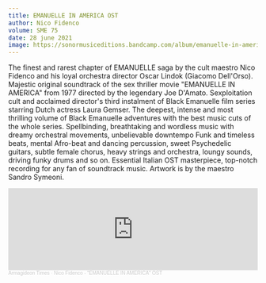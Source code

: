 ```yaml
---
title: EMANUELLE IN AMERICA OST
author: Nico Fidenco
volume: SME 75
date: 28 june 2021
image: https://sonormusiceditions.bandcamp.com/album/emanuelle-in-america-ost
---
```

The finest and rarest chapter of EMANUELLE saga by the cult maestro Nico Fidenco and his loyal orchestra director Oscar Lindok (Giacomo Dell'Orso). Majestic original soundtrack of the sex thriller movie "EMANUELLE IN AMERICA" from 1977 directed by the legendary Joe D'Amato. Sexploitation cult and acclaimed director's third instalment of Black Emanuelle film series starring Dutch actress Laura Gemser. The deepest, intense and most thrilling volume of Black Emanuelle adventures with the best music cuts of the whole series. Spellbinding, breathtaking and wordless music with dreamy orchestral movements, unbelievable downtempo Funk and timeless beats, mental Afro-beat and dancing percussion, sweet Psychedelic guitars, subtle female chorus, heavy strings and orchestra, loungy sounds, driving funky drums and so on. Essential Italian OST masterpiece, top-notch recording for any fan of soundtrack music. Artwork is by the maestro Sandro Symeoni.

<iframe width="100%" height="166" scrolling="no" frameborder="no" allow="autoplay" src="https://w.soundcloud.com/player/?url=https%3A//api.soundcloud.com/tracks/544286541&color=%23ff5500&auto_play=false&hide_related=true&show_comments=false&show_user=true&show_reposts=false&show_teaser=false"></iframe><div style="font-size: 10px; color: #cccccc;line-break: anywhere;word-break: normal;overflow: hidden;white-space: nowrap;text-overflow: ellipsis; font-family: Interstate,Lucida Grande,Lucida Sans Unicode,Lucida Sans,Garuda,Verdana,Tahoma,sans-serif;font-weight: 100;"><a href="https://soundcloud.com/armagideon-times" title="Armagideon Times" target="_blank" style="color: #cccccc; text-decoration: none;">Armagideon Times</a> · <a href="https://soundcloud.com/armagideon-times/nico-fidenco-emanuelle-in-america-1977-italian-ost-masterpiece" title="Nico Fidenco - &quot;EMANUELLE IN AMERICA&quot; OST" target="_blank" style="color: #cccccc; text-decoration: none;">Nico Fidenco - &quot;EMANUELLE IN AMERICA&quot; OST</a></div>
